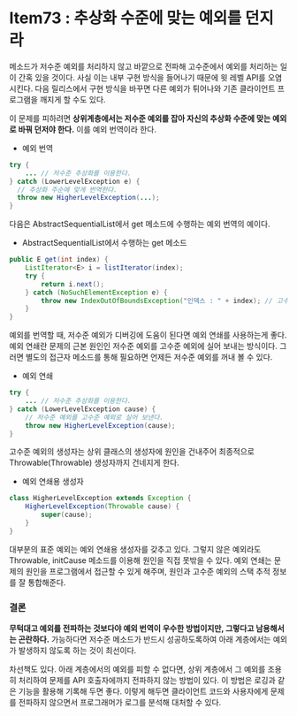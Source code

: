# Item73 : 추상화 수준에 맞는 예외를 던지라

메소드가 저수준 예외를 처리하지 않고 바깥으로 전파해 고수준에서 예외를 처리하는 일이 간혹 있을 것이다. 사실 이는 내부 구현 방식을 들어나기 때문에 윗 레벨 API를 오염시킨다. 다음 릴리스에서 구현 방식을 바꾸면 다른 예외가 튀어나와 기존 클라이언트 프로그램을 깨지게 할 수도 있다.

이 문제를 피하려면 **상위계층에서는 저수준 예외를 잡아 자신의 추상화 수준에 맞는 예외로 바꿔 던저야 한다.** 이를 예외 번역이라 한다.

* 예외 번역

``` java
try {
	... // 저수준 추상화를 이용한다.
} catch (LowerLevelException e) {
  // 추상화 주순에 맞게 번역한다.
  throw new HigherLevelException(...);
}
```

다음은 AbstractSequentialList에서 get 메소드에 수행하는 예외 번역의 예이다.

* AbstractSequentialList에서 수행하는 get 메소드

```java
public E get(int index) {
	ListIterator<E> i = listIterator(index);
	try {
		return i.next();
	} catch (NoSuchElementException e) {
		throw new IndexOutOfBoundsException("인덱스 : " + index); // 고수준으로 예외 번역 (인덱스 초과나 미만 시 발생)
	}
}
```

예외를 번역할 때, 저수준 예외가 디버깅에 도움이 된다면 예외 연쇄를 사용하는게 좋다. 예외 연쇄란 문제의 근본 원인인 저수준 예외를 고수준 예외에 실어 보내는 방식이다. 그러면 별도의 접근자 메소드를 통해 필요하면 언제든 저수준 예외를 꺼내 볼 수 있다.

* 예외 연쇄

```java
try {
	... // 저수준 추상화를 이용한다.
} catch (LowerLevelException cause) {
	// 저수준 예외를 고수준 예외로 실어 보낸다.
	throw new HigherLevelException(cause);
}
```

고수준 예외의 생성자는 상위 클래스의 생성자에 원인을 건내주어 최종적으로 Throwable(Throwable) 생성자까지 건네지게 한다.

* 예외 연쇄용 생성자

```java
class HigherLevelException extends Exception {
	HigherLevelException(Throwable cause) {
		super(cause);
	}
}
```

대부분의 표준 예외는 예외 연쇄용 생성자를 갖추고 있다. 그렇지 않은 예외라도 Throwable, initCause 메소드를 이용해 원인을 직접 못밖을 수 있다. 예외 연쇄는 문제의 원인을 프로그램에서 접근할 수 있게 해주며, 원인과 고수준 예외의 스택 추적 정보를 잘 통합해준다.



### 결론

**무턱대고 예외를 전파하는 것보다야 예외 번역이 우수한 방법이지만, 그렇다고 남용해서는 곤란하다.** 가능하다면 저수준 메소드가 반드시 성공하도록하여 아래 계층에서는 예외가 발생하지 않도록 하는 것이 최선이다. 

차선책도 있다. 아래 계층에서의 예외를 피할 수 없다면, 상위 계층에서 그 예외를 조용히 처리하여 문제를 API 호출자에까지 전파하지 않는 방법이 있다. 이 방법은 로깅과 같은 기능을 활용해 기록해 두면 좋다. 이렇게 해두면 클라이언트 코드와 사용자에게 문제를 전파하지 않으면서 프로그래머가 로그를 분석해 대처할 수 있다.